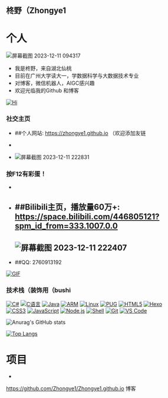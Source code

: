 ## 柊野（Zhongye1

# 个人

![屏幕截图 2023-12-11 094317](https://picst.sunbangyan.cn/2023/12/11/e3a27f14b6c7d143174536d16a405fab.jpeg)

*   我是柊野，来自湖北仙桃
*   目前在广州大学读大一，学数据科学与大数据技术专业
*   对博客，微信机器人，AIGC感兴趣
*   欢迎光临我的Github 和博客
    
[![Hi](https://camo.githubusercontent.com/f4fe0fbdca9e7d8a0e554e9048dd0c7e6a85f579d4d075aaf3f6be3b292b2117/68747470733a2f2f656d6f6a69732e736c61636b6d6f6a69732e636f6d2f656d6f6a69732f696d616765732f313538383836363937332f383933342f68656c6c6f6b6974747964616e63652e6769663f31353838383636393733)](https://camo.githubusercontent.com/f4fe0fbdca9e7d8a0e554e9048dd0c7e6a85f579d4d075aaf3f6be3b292b2117/68747470733a2f2f656d6f6a69732e736c61636b6d6f6a69732e636f6d2f656d6f6a69732f696d616765732f313538383836363937332f383933342f68656c6c6f6b6974747964616e63652e6769663f31353838383636393733)

### 社交主页

* ##个人网站:                   https://zhongye1.github.io （欢迎添加友链
-
* ![屏幕截图 2023-12-11 222831](https://picss.sunbangyan.cn/2023/12/11/e87edb05837b6c4356c6a83053699959.jpeg)
### 按F12有彩蛋！
  -
* ##Bilibili主页，播放量60万+:   https://space.bilibili.com/446805121?spm_id_from=333.1007.0.0
  -
  ![屏幕截图 2023-12-11 222407](https://picdm.sunbangyan.cn/2023/12/11/3cda8e97b8d3bfbad3bb9ed7092d2a8d.jpeg)
  -
* ##QQ:  2760913192

[![GIF](https://camo.githubusercontent.com/a9afb54ac43c2c0a41fea0dd2a731298db5a207d6a82c42afcc95106d5e43088/68747470733a2f2f7a34612e6e65742f696d616765732f323032332f30382f31342f707573682e77656270)](https://camo.githubusercontent.com/a9afb54ac43c2c0a41fea0dd2a731298db5a207d6a82c42afcc95106d5e43088/68747470733a2f2f7a34612e6e65742f696d616765732f323032332f30382f31342f707573682e77656270)

### 技术栈（装饰用（bushi

[![C#](https://camo.githubusercontent.com/96bf69667afb6fe92603b59eacb58732fe43f53f20d83748306c70932d37535a/68747470733a2f2f696d672e736869656c64732e696f2f62616467652f2d4325323053686172702d2532333233393132303f7374796c653d666c6174266c6f676f3d432532305368617270)](https://camo.githubusercontent.com/96bf69667afb6fe92603b59eacb58732fe43f53f20d83748306c70932d37535a/68747470733a2f2f696d672e736869656c64732e696f2f62616467652f2d4325323053686172702d2532333233393132303f7374796c653d666c6174266c6f676f3d432532305368617270) [![C语言](https://camo.githubusercontent.com/bce3bcf3829167ad69f3d8a89cd494b9ec0f09ff9cc18e41787c12161661e876/68747470733a2f2f696d672e736869656c64732e696f2f62616467652f2d432545382541462541442545382541382538302d2532333133633961653f7374796c653d666c6174266c6f676f3d43266c6f676f436f6c6f723d666666666666)](https://camo.githubusercontent.com/bce3bcf3829167ad69f3d8a89cd494b9ec0f09ff9cc18e41787c12161661e876/68747470733a2f2f696d672e736869656c64732e696f2f62616467652f2d432545382541462541442545382541382538302d2532333133633961653f7374796c653d666c6174266c6f676f3d43266c6f676f436f6c6f723d666666666666) [![Java](https://camo.githubusercontent.com/b355e34584afac5b984c37f32977ab5b9d9b23e3263a32dd0d6b79fe904bc0bc/68747470733a2f2f696d672e736869656c64732e696f2f62616467652f2d4a6176612d2532333937326663643f7374796c653d666c6174266c6f676f3d4f50454e4a444b)](https://camo.githubusercontent.com/b355e34584afac5b984c37f32977ab5b9d9b23e3263a32dd0d6b79fe904bc0bc/68747470733a2f2f696d672e736869656c64732e696f2f62616467652f2d4a6176612d2532333937326663643f7374796c653d666c6174266c6f676f3d4f50454e4a444b) [![ARM](https://camo.githubusercontent.com/f6e2ba4d50146fd82b9d9b46a2d00d95a37e0437b3487498ca348119ec2f5dce/68747470733a2f2f696d672e736869656c64732e696f2f62616467652f2d41524d2d2532336339653733353f7374796c653d666c6174266c6f676f3d41524d266c6f676f436f6c6f723d323432343234)](https://camo.githubusercontent.com/f6e2ba4d50146fd82b9d9b46a2d00d95a37e0437b3487498ca348119ec2f5dce/68747470733a2f2f696d672e736869656c64732e696f2f62616467652f2d41524d2d2532336339653733353f7374796c653d666c6174266c6f676f3d41524d266c6f676f436f6c6f723d323432343234) [![Linux](https://camo.githubusercontent.com/b27c946960e3f6166adc5c1137cd5dc2b916edb5a01de057997f7c0b07a727c7/68747470733a2f2f696d672e736869656c64732e696f2f62616467652f2d4c696e75782d2532336663633632343f7374796c653d666c6174266c6f676f3d4c696e7578266c6f676f436f6c6f723d323432343234)](https://camo.githubusercontent.com/b27c946960e3f6166adc5c1137cd5dc2b916edb5a01de057997f7c0b07a727c7/68747470733a2f2f696d672e736869656c64732e696f2f62616467652f2d4c696e75782d2532336663633632343f7374796c653d666c6174266c6f676f3d4c696e7578266c6f676f436f6c6f723d323432343234) [![PUG](https://camo.githubusercontent.com/aae58a9530147a830e7274b8b7a34a5bdcc5e90f8b2c35b2ea6ecf44fc19cf06/68747470733a2f2f696d672e736869656c64732e696f2f62616467652f2d5075672d2532336138363435343f7374796c653d666c6174266c6f676f3d505547266c6f676f436f6c6f723d666666666666)](https://camo.githubusercontent.com/aae58a9530147a830e7274b8b7a34a5bdcc5e90f8b2c35b2ea6ecf44fc19cf06/68747470733a2f2f696d672e736869656c64732e696f2f62616467652f2d5075672d2532336138363435343f7374796c653d666c6174266c6f676f3d505547266c6f676f436f6c6f723d666666666666) [![HTML5](https://camo.githubusercontent.com/840578cf29f0b635d66d058fd7df7c3ca01c74f5a881b492011ee44a39dae617/68747470733a2f2f696d672e736869656c64732e696f2f62616467652f2d48544d4c352d2532334533344332363f7374796c653d666c6174266c6f676f3d68746d6c35266c6f676f436f6c6f723d666666666666)](https://camo.githubusercontent.com/840578cf29f0b635d66d058fd7df7c3ca01c74f5a881b492011ee44a39dae617/68747470733a2f2f696d672e736869656c64732e696f2f62616467652f2d48544d4c352d2532334533344332363f7374796c653d666c6174266c6f676f3d68746d6c35266c6f676f436f6c6f723d666666666666) [![Hexo](https://camo.githubusercontent.com/2b78ea465e23f8d4667115c46c640d14c1b717ca4e3a4eb41abf0423296e16b6/68747470733a2f2f696d672e736869656c64732e696f2f62616467652f2d4865786f2d2532333065383363643f7374796c653d666c6174266c6f676f3d4865786f266c6f676f436f6c6f723d666666666666)](https://camo.githubusercontent.com/2b78ea465e23f8d4667115c46c640d14c1b717ca4e3a4eb41abf0423296e16b6/68747470733a2f2f696d672e736869656c64732e696f2f62616467652f2d4865786f2d2532333065383363643f7374796c653d666c6174266c6f676f3d4865786f266c6f676f436f6c6f723d666666666666)\
[![CSS3](https://camo.githubusercontent.com/cfbf2a080fc789329a3f14d3e0466a1834abf78c22a2b78cfa7a040ce9f5fe61/68747470733a2f2f696d672e736869656c64732e696f2f62616467652f2d435353332d2532333139374342453f7374796c653d666c6174266c6f676f3d63737333)](https://camo.githubusercontent.com/cfbf2a080fc789329a3f14d3e0466a1834abf78c22a2b78cfa7a040ce9f5fe61/68747470733a2f2f696d672e736869656c64732e696f2f62616467652f2d435353332d2532333139374342453f7374796c653d666c6174266c6f676f3d63737333) [![JavaScript](https://camo.githubusercontent.com/ecbbfefbcfa5edc9fc4d3c3088a323facda389a242c756625b9768842658d3bf/68747470733a2f2f696d672e736869656c64732e696f2f62616467652f2d4a6176615363726970742d2532334637444631433f7374796c653d666c6174266c6f676f3d6a617661736372697074266c6f676f436f6c6f723d303030303030266c6162656c436f6c6f723d25323345434438334526636f6c6f723d253233454344383345)](https://camo.githubusercontent.com/ecbbfefbcfa5edc9fc4d3c3088a323facda389a242c756625b9768842658d3bf/68747470733a2f2f696d672e736869656c64732e696f2f62616467652f2d4a6176615363726970742d2532334637444631433f7374796c653d666c6174266c6f676f3d6a617661736372697074266c6f676f436f6c6f723d303030303030266c6162656c436f6c6f723d25323345434438334526636f6c6f723d253233454344383345) [![Node.js](https://camo.githubusercontent.com/d4721fa4dc785e6fb51d22d9890dc0d2d7b85d41630f79e9456faa484b4cbbfd/68747470733a2f2f696d672e736869656c64732e696f2f62616467652f2d4e6f64652e6a732d2532333537393035303f7374796c653d666c6174266c6f676f3d6e6f64652e6a73266c6f676f436f6c6f723d666666666666)](https://camo.githubusercontent.com/d4721fa4dc785e6fb51d22d9890dc0d2d7b85d41630f79e9456faa484b4cbbfd/68747470733a2f2f696d672e736869656c64732e696f2f62616467652f2d4e6f64652e6a732d2532333537393035303f7374796c653d666c6174266c6f676f3d6e6f64652e6a73266c6f676f436f6c6f723d666666666666) [![Shell](https://camo.githubusercontent.com/dc08a4de3ca6f6b6010c3988296420ca9a26e55d27eb9f6100a4791313bf9472/68747470733a2f2f696d672e736869656c64732e696f2f62616467652f2d5368656c6c2d2532333839453035313f7374796c653d666c6174266c6f676f3d706f7765727368656c6c266c6f676f436f6c6f723d666666666666)](https://camo.githubusercontent.com/dc08a4de3ca6f6b6010c3988296420ca9a26e55d27eb9f6100a4791313bf9472/68747470733a2f2f696d672e736869656c64732e696f2f62616467652f2d5368656c6c2d2532333839453035313f7374796c653d666c6174266c6f676f3d706f7765727368656c6c266c6f676f436f6c6f723d666666666666) [![Git](https://camo.githubusercontent.com/a6149465405c44addbd32d0cef697f35f2827528f1bd72a0e6ab07277d3ba060/68747470733a2f2f696d672e736869656c64732e696f2f62616467652f2d4769742d2532334544354134373f7374796c653d666c6174266c6f676f3d676974266c6f676f436f6c6f723d253233666666666666)](https://camo.githubusercontent.com/a6149465405c44addbd32d0cef697f35f2827528f1bd72a0e6ab07277d3ba060/68747470733a2f2f696d672e736869656c64732e696f2f62616467652f2d4769742d2532334544354134373f7374796c653d666c6174266c6f676f3d676974266c6f676f436f6c6f723d253233666666666666) [![VS Code](https://camo.githubusercontent.com/25b5e2de14f6a2ee19ebf9e9d0fc6e0780e1567171cf99a48bf14b0212f29cef/68747470733a2f2f696d672e736869656c64732e696f2f62616467652f2d5653436f64652d2532333030363642383f7374796c653d666c6174266c6f676f3d76697375616c2d73747564696f2d636f6465)](https://camo.githubusercontent.com/25b5e2de14f6a2ee19ebf9e9d0fc6e0780e1567171cf99a48bf14b0212f29cef/68747470733a2f2f696d672e736869656c64732e696f2f62616467652f2d5653436f64652d2532333030363642383f7374796c653d666c6174266c6f676f3d76697375616c2d73747564696f2d636f6465)

![Anurag's GitHub stats](https://github-readme-stats.vercel.app/api?username=Zhongye1&count_private=true)

[![Top Langs](https://github-readme-stats.vercel.app/api/top-langs/?username=anuraghazra)](https://github.com/Zhongye1/Zhongye1.github.io)

# 项目
-
https://github.com/Zhongye1/Zhongye1.github.io
博客
